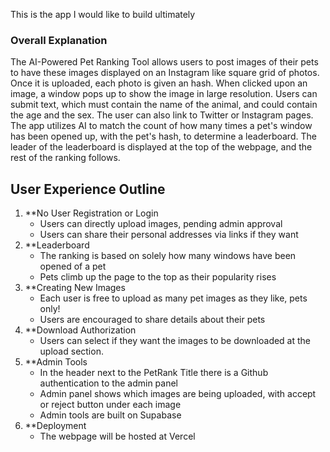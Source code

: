 This is the app I would like to build ultimately

### Overall Explanation

The AI-Powered Pet Ranking Tool allows users to post images of their pets to have these images displayed on an Instagram like square grid of photos. Once it is uploaded, each photo is given an hash. When clicked upon an image, a window pops up to show the image in large resolution. Users can submit text, which must contain the name of the animal, and could contain the age and the sex. The user can also link to Twitter or Instagram pages. The app utilizes AI to match the count of how many times a pet's window has been opened up, with the pet's hash, to determine a leaderboard. The leader of the leaderboard is displayed at the top of the webpage, and the rest of the ranking follows.

## User Experience Outline

1. **No User Registration or Login
    - Users can directly upload images, pending admin approval
    - Users can share their personal addresses via links if they want
2. **Leaderboard
    - The ranking is based on solely how many windows have been opened of a pet
    - Pets climb up the page to the top as their popularity rises
3. **Creating New Images
    - Each user is free to upload as many pet images as they like, pets only!
    - Users are encouraged to share details about their pets
4. **Download Authorization
    - Users can select if they want the images to be downloaded at the upload section.
5. **Admin Tools
    - In the header next to the PetRank Title there is a Github authentication to the admin panel
    - Admin panel shows which images are being uploaded, with accept or reject button under each image
    - Admin tools are built on Supabase
6. **Deployment
    - The webpage will be hosted at Vercel